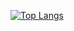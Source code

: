 [![Top Langs](https://github-readme-stats.vercel.app/api/top-langs/?username=mad-cat-lon&layout=pie)](https://github.com/anuraghazra/github-readme-stats)